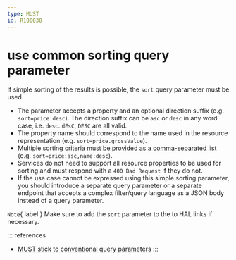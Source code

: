 ```yaml
---
type: MUST
id: R100030
---
```


# use common sorting query parameter

If simple sorting of the results is possible, the `sort` query parameter must be used.

- The parameter accepts a property and an optional direction suffix (e.g. `sort=price:desc`).
  The direction suffix can be `asc` or `desc` in any word case, i.e. `desc`. `dEsC`, `DESC` are all valid.
- The property name should correspond to the name used in the resource representation (e.g. `sort=price.grossValue`).
- Multiple sorting criteria [must be provided as a comma-separated list](@guidelines/R000062) (e.g. `sort=price:asc,name:desc`).
- Services do not need to support all resource properties to be used for sorting and must respond with a `400 Bad Request` if they do not.
- If the use case cannot be expressed using this simple sorting parameter, you should introduce a separate query parameter or a separate endpoint that accepts a complex filter/query language as a JSON body instead of a query parameter.

`Note`{ label } Make sure to add the `sort` parameter to the to HAL links if necessary.

::: references

- [MUST stick to conventional query parameters](@guidelines/R000049)
  :::
